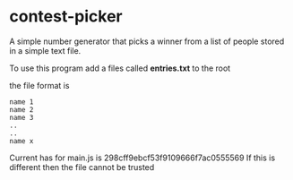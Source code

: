 # contest-picker
A simple number generator that picks a winner from a list of people stored in a simple text file.

To use this program add a files called  **entries.txt** to the root

the file format is

	name 1
	name 2
	name 3
	..
	..
	name x
	
	
Current has for main.js is 298cff9ebcf53f9109666f7ac0555569
If this is different then the file cannot be trusted